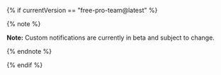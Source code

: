 {% if currentVersion == "free-pro-team@latest" %}

{% note %}

**Note:** Custom notifications are currently in beta and subject to change. 

{% endnote %}

{% endif %}
